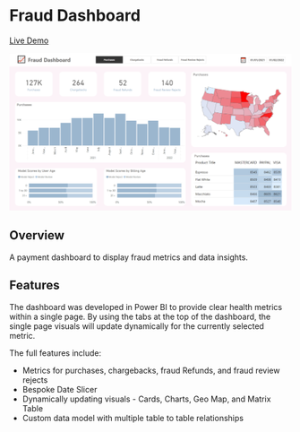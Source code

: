 # Fraud Dashboard
[Live Demo](https://app.powerbi.com/view?r=eyJrIjoiNDgyZGEzMDUtZWQyNi00NjE0LWFkZjMtMTVmYWNhZjMzY2QzIiwidCI6ImZkZWE4MWM2LWE1M2QtNDg5My05YzE2LTdjMGZhYzZmODUxNiJ9)

![](fd_promo.PNG)

## Overview
A payment dashboard to display fraud metrics and data insights.

## Features
The dashboard was developed in Power BI to provide clear health metrics within a single page. By using the tabs at the top of the dashboard, the single page visuals will update dynamically for the currently selected metric. 

The full features include: 
* Metrics for purchases, chargebacks, fraud Refunds, and fraud review rejects
* Bespoke Date Slicer
* Dynamically updating visuals - Cards, Charts, Geo Map, and Matrix Table
* Custom data model with multiple table to table relationships
